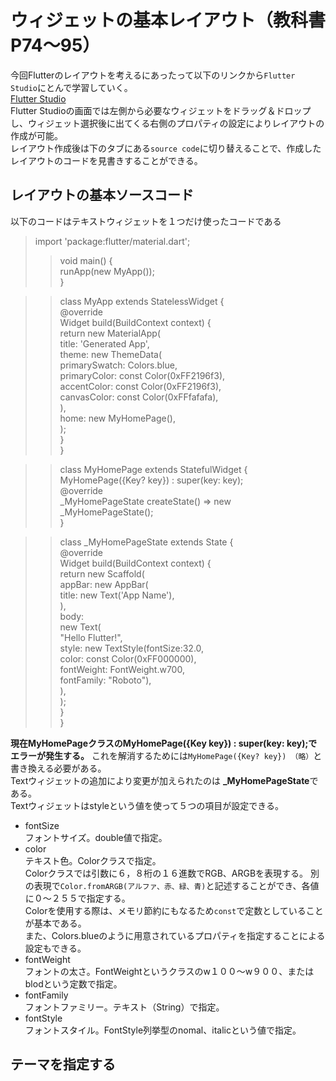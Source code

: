 # ウィジェットの基本レイアウト（教科書P74～95）
今回Flutterのレイアウトを考えるにあったって以下のリンクから`Flutter Studio`にとんで学習していく。  
[Flutter Studio](https://flutterstudio.app/)  
Flutter Studioの画面では左側から必要なウィジェットをドラッグ＆ドロップし、ウィジェット選択後に出てくる右側のプロパティの設定によりレイアウトの作成が可能。  
レイアウト作成後は下のタブにある`source code`に切り替えることで、作成したレイアウトのコードを見書きすることができる。
## レイアウトの基本ソースコード
以下のコードはテキストウィジェットを１つだけ使ったコードである
>import 'package:flutter/material.dart';
>>void main() {  
  runApp(new MyApp());  
}

>>class MyApp extends StatelessWidget {  
  @override  
  Widget build(BuildContext context) {  
    return new MaterialApp(  
      title: 'Generated App',  
      theme: new ThemeData(  
        primarySwatch: Colors.blue,  
        primaryColor: const Color(0xFF2196f3),  
        accentColor: const Color(0xFF2196f3),  
        canvasColor: const Color(0xFFfafafa),  
      ),  
      home: new MyHomePage(),  
    );  
  }  
}  

>>class MyHomePage extends StatefulWidget {  
  MyHomePage({Key? key}) : super(key: key);  
  @override  
  _MyHomePageState createState() => new _MyHomePageState();  
}  

>>class _MyHomePageState extends State<MyHomePage> {  
    @override  
    Widget build(BuildContext context) {  
      return new Scaffold(  
        appBar: new AppBar(  
          title: new Text('App Name'),  
          ),  
        body:  
          new Text(  
          "Hello Flutter!",  
            style: new TextStyle(fontSize:32.0,  
            color: const Color(0xFF000000),  
            fontWeight: FontWeight.w700,  
            fontFamily: "Roboto"),  
          ),  
      );  
    }  
}  

**現在MyHomePageクラスのMyHomePage({Key key}) : super(key: key);でエラーが発生する。**
これを解消するためには`MyHomePage({Key? key}) （略）`と書き換える必要がある。  
Textウィジェットの追加により変更が加えられたのは
**_MyHomePageState**である。  
Textウィジェットはstyleという値を使って５つの項目が設定できる。  
- fontSize  
フォントサイズ。double値で指定。
- color  
テキスト色。Colorクラスで指定。  
Colorクラスでは引数に６，８桁の１６進数でRGB、ARGBを表現する。   別の表現で`Color.fromARGB(アルファ、赤、緑、青)`と記述することができ、各値に０～２５５で指定する。  
Colorを使用する際は、メモリ節約にもなるため`const`で定数としていることが基本である。   
また、Colors.blueのように用意されているプロパティを指定することによる設定もできる。
- fontWeight  
フォントの太さ。FontWeightというクラスのw１００～w９００、またはblodという定数で指定。
- fontFamily  
フォントファミリー。テキスト（String）で指定。
- fontStyle  
フォントスタイル。FontStyle列挙型のnomal、italicという値で指定。  
## テーマを指定する  
